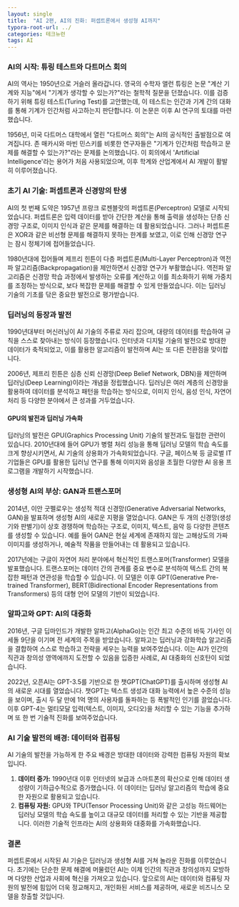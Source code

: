 ```yaml
---
layout: single
title:  "AI 2편, AI의 진화: 퍼셉트론에서 생성형 AI까지"
typora-root-url: ../
categories: 테크뉴런
tags: AI
---
```




### AI의 시작: 튜링 테스트와 다트머스 회의

AI의 역사는 1950년으로 거슬러 올라갑니다. 영국의 수학자 앨런 튜링은 논문 "계산 기계와 지능"에서 "기계가 생각할 수 있는가?"라는 철학적 질문을 던졌습니다. 이를 검증하기 위해 튜링 테스트(Turing Test)를 고안했는데, 이 테스트는 인간과 기계 간의 대화를 통해 기계가 인간처럼 사고하는지 판단합니다. 이 논문은 이후 AI 연구의 토대를 마련했습니다.

1956년, 미국 다트머스 대학에서 열린 "다트머스 회의"는 AI의 공식적인 출발점으로 여겨집니다. 존 매카시와 마빈 민스키를 비롯한 연구자들은 "기계가 인간처럼 학습하고 문제를 해결할 수 있는가?"라는 문제를 논의했습니다. 이 회의에서 'Artificial Intelligence'라는 용어가 처음 사용되었으며, 이후 학계와 산업계에서 AI 개발이 활발히 이루어졌습니다.

### 초기 AI 기술: 퍼셉트론과 신경망의 탄생

AI의 첫 번째 도약은 1957년 프랑크 로젠블랏의 퍼셉트론(Perceptron) 모델로 시작되었습니다. 퍼셉트론은 입력 데이터를 받아 간단한 계산을 통해 출력을 생성하는 단층 신경망 구조로, 이미지 인식과 같은 문제를 해결하는 데 활용되었습니다. 그러나 퍼셉트론은 XOR과 같은 비선형 문제를 해결하지 못하는 한계를 보였고, 이로 인해 신경망 연구는 잠시 정체기에 접어들었습니다.

1980년대에 접어들며 제프리 힌튼이 다층 퍼셉트론(Multi-Layer Perceptron)과 역전파 알고리즘(Backpropagation)을 제안하면서 신경망 연구가 부활했습니다. 역전파 알고리즘은 신경망 학습 과정에서 발생하는 오류를 계산하고 이를 최소화하기 위해 가중치를 조정하는 방식으로, 보다 복잡한 문제를 해결할 수 있게 만들었습니다. 이는 딥러닝 기술의 기초를 닦은 중요한 발전으로 평가받습니다.

### 딥러닝의 등장과 발전

1990년대부터 머신러닝이 AI 기술의 주류로 자리 잡으며, 대량의 데이터를 학습하여 규칙을 스스로 찾아내는 방식이 등장했습니다. 인터넷과 디지털 기술의 발전으로 방대한 데이터가 축적되었고, 이를 활용한 알고리즘이 발전하며 AI는 또 다른 전환점을 맞이합니다.

2006년, 제프리 힌튼은 심층 신뢰 신경망(Deep Belief Network, DBN)을 제안하며 딥러닝(Deep Learning)이라는 개념을 정립했습니다. 딥러닝은 여러 계층의 신경망을 활용하여 데이터를 분석하고 패턴을 학습하는 방식으로, 이미지 인식, 음성 인식, 자연어 처리 등 다양한 분야에서 큰 성과를 거두었습니다.

#### GPU의 발전과 딥러닝 가속화

딥러닝의 발전은 GPU(Graphics Processing Unit) 기술의 발전과도 밀접한 관련이 있습니다. 2010년대에 들어 GPU가 병렬 처리 성능을 통해 딥러닝 모델의 학습 속도를 크게 향상시키면서, AI 기술의 상용화가 가속화되었습니다. 구글, 페이스북 등 글로벌 IT 기업들은 GPU를 활용한 딥러닝 연구를 통해 이미지와 음성을 초월한 다양한 AI 응용 프로그램을 개발하기 시작했습니다.

### 생성형 AI의 부상: GAN과 트랜스포머

2014년, 이안 굿펠로우는 생성적 적대 신경망(Generative Adversarial Networks, GAN)을 발표하며 생성형 AI의 새로운 지평을 열었습니다. GAN은 두 개의 신경망(생성기와 판별기)이 상호 경쟁하며 학습하는 구조로, 이미지, 텍스트, 음악 등 다양한 콘텐츠를 생성할 수 있습니다. 예를 들어 GAN은 현실 세계에 존재하지 않는 고해상도의 가짜 이미지를 생성하거나, 예술적 작품을 만들어내는 데 활용되고 있습니다.

2017년에는 구글이 자연어 처리 분야에서 혁신적인 트랜스포머(Transformer) 모델을 발표했습니다. 트랜스포머는 데이터 간의 관계를 중요 변수로 분석하여 텍스트 간의 복잡한 패턴과 연관성을 학습할 수 있습니다. 이 모델은 이후 GPT(Generative Pre-trained Transformer), BERT(Bidirectional Encoder Representations from Transformers) 등의 대형 언어 모델의 기반이 되었습니다.

### 알파고와 GPT: AI의 대중화

2016년, 구글 딥마인드가 개발한 알파고(AlphaGo)는 인간 최고 수준의 바둑 기사인 이세돌 9단을 이기며 전 세계의 주목을 받았습니다. 알파고는 딥러닝과 강화학습 알고리즘을 결합하여 스스로 학습하고 전략을 세우는 능력을 보여주었습니다. 이는 AI가 인간의 직관과 창의성 영역에까지 도전할 수 있음을 입증한 사례로, AI 대중화의 신호탄이 되었습니다.

2022년, 오픈AI는 GPT-3.5를 기반으로 한 챗GPT(ChatGPT)를 출시하며 생성형 AI의 새로운 시대를 열었습니다. 챗GPT는 텍스트 생성과 대화 능력에서 높은 수준의 성능을 보이며, 출시 두 달 만에 1억 명의 사용자를 돌파하는 등 폭발적인 인기를 끌었습니다. 이후 GPT-4는 멀티모달 입력(텍스트, 이미지, 오디오)을 처리할 수 있는 기능을 추가하며 또 한 번 기술적 진화를 보여주었습니다.

### AI 기술 발전의 배경: 데이터와 컴퓨팅

AI 기술의 발전을 가능하게 한 주요 배경은 방대한 데이터와 강력한 컴퓨팅 자원의 확보입니다.

1. **데이터 증가:** 1990년대 이후 인터넷의 보급과 스마트폰의 확산으로 인해 데이터 생성량이 기하급수적으로 증가했습니다. 이 데이터는 딥러닝 알고리즘의 학습에 중요한 자원으로 활용되고 있습니다.
2. **컴퓨팅 자원:** GPU와 TPU(Tensor Processing Unit)와 같은 고성능 하드웨어는 딥러닝 모델의 학습 속도를 높이고 대규모 데이터를 처리할 수 있는 기반을 제공합니다. 이러한 기술적 인프라는 AI의 상용화와 대중화를 가속화했습니다.

### 결론

퍼셉트론에서 시작된 AI 기술은 딥러닝과 생성형 AI를 거쳐 놀라운 진화를 이루었습니다. 초기에는 단순한 문제 해결에 머물렀던 AI는 이제 인간의 직관과 창의성까지 모방하며 다양한 산업과 사회에 혁신을 가져오고 있습니다. 앞으로의 AI는 데이터와 컴퓨팅 자원의 발전에 힘입어 더욱 정교해지고, 개인화된 서비스를 제공하며, 새로운 비즈니스 모델을 창출할 것입니다.
